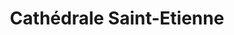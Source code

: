 ---
guid: "328a3397cedd"
title: "Cathédrale Saint-Etienne"
latlng: "44.447316, 1.443045"
youtubeId: "Ty-9NLrFxcw" 
---